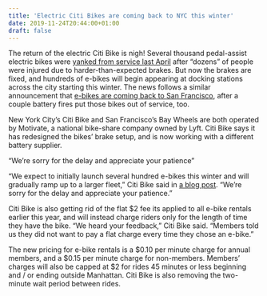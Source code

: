 ```yaml
---
title: 'Electric Citi Bikes are coming back to NYC this winter'
date: 2019-11-24T20:44:00+01:00
draft: false
---
```


  

The return of the electric Citi Bike is nigh! Several thousand pedal-assist electric bikes were [yanked from service last April](https://www.theverge.com/2019/4/15/18311243/lyft-electric-citi-bike-bikeshare-nyc-sf-dc-braking-malfunction) after “dozens” of people were injured due to harder-than-expected brakes. But now the brakes are fixed, and hundreds of e-bikes will begin appearing at docking stations across the city starting this winter. The news follows a similar announcement that [e-bikes are coming back to San Francisco](https://www.theverge.com/2019/11/12/20961312/lyft-ebike-san-francisco-lawsuit-battery-fire-resolved), after a couple battery fires put those bikes out of service, too.

  

New York City’s Citi Bike and San Francisco’s Bay Wheels are both operated by Motivate, a national bike-share company owned by Lyft. Citi Bike says it has redesigned the bikes’ brake setup, and is now working with a different battery supplier.

  

“We’re sorry for the delay and appreciate your patience”

  

“We expect to initially launch several hundred e-bikes this winter and will gradually ramp up to a larger fleet,” Citi Bike said in [a blog post](https://www.citibikenyc.com/blog/electric-bikes-returning). “We’re sorry for the delay and appreciate your patience.”

  

Citi Bike is also getting rid of the flat $2 fee its applied to all e-bike rentals earlier this year, and will instead charge riders only for the length of time they have the bike. “We heard your feedback,” Citi Bike said. “Members told us they did not want to pay a flat charge every time they chose an e-bike.”

  

The new pricing for e-bike rentals is a $0.10 per minute charge for annual members, and a $0.15 per minute charge for non-members. Members’ charges will also be capped at $2 for rides 45 minutes or less beginning and / or ending outside Manhattan. Citi Bike is also removing the two-minute wait period between rides.